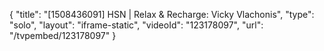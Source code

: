 {
    "title": "[1508436091] HSN | Relax & Recharge: Vicky Vlachonis",
    "type": "solo",
    "layout": "iframe-static",
    "videoId": "123178097",
    "url": "\/tvpembed\/123178097"
}